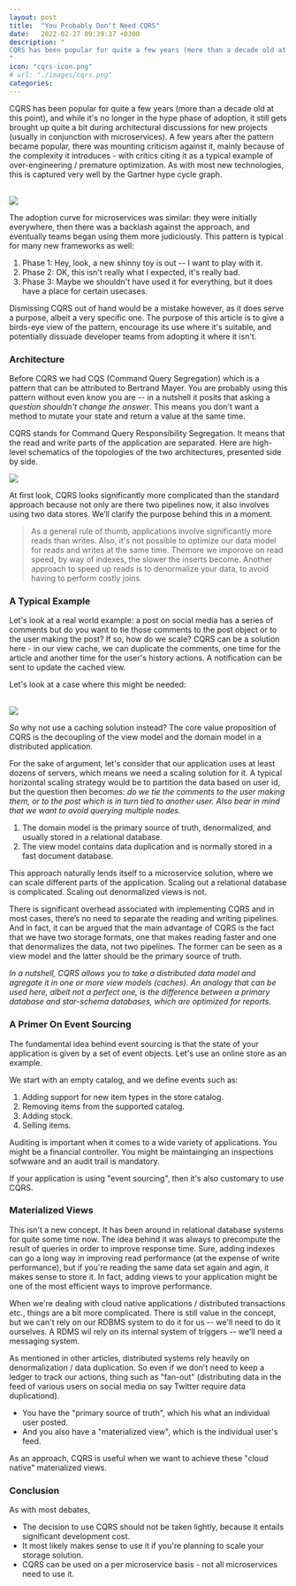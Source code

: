 ```yaml
---
layout: post
title:  "You Probably Don't Need CQRS"
date:   2022-02-27 09:39:37 +0300
description: "
CQRS has been popular for quite a few years (more than a decade old at this point), and while it's no longer in the hype phase of adoption, it still gets brought up quite a bit during architectural discussions for new projects (usually in conjunction with microservices). A few years after the pattern became popular, there was mounting criticism against it, mainly because of the complexity it introduces - with critics citing it as a typical example of over-engineering / premature optimization.
"
icon: "cqrs-icon.png"
# url: "./images/cqrs.png"
categories:
---
```

CQRS has been popular for quite a few years (more than a decade old at this point), and while it's no longer in the hype phase of adoption, it still gets brought up quite a bit during architectural discussions for new projects (usually in conjunction with microservices). A few years after the pattern became popular, there was mounting criticism against it, mainly because of the complexity it introduces - with critics citing it as a typical example of over-engineering / premature optimization. As with most new technologies, this is captured very well by the Gartner hype cycle graph. 
 
<br/><img src="hype.png" class="img" />

The adoption curve for microservices was similar: they were initially everywhere, then there was a backlash against the approach, and eventually teams began using them more judiciously. This pattern is typical for many new frameworks as well:

1. Phase 1: Hey, look, a new shinny toy is out -- I want to play with it.
2. Phase 2: OK, this isn't really what I expected, it's really bad.
3. Phase 3: Maybe we shouldn't have used it for everything, but it does have a place for certain usecases.

Dismissing CQRS out of hand would be a mistake however, as it does serve a purpose, albeit a very specific one. The purpose of this article is to give a birds-eye view of the pattern, encourage its use where it's suitable, and potentially dissuade developer teams from adopting it where it isn't. 

### Architecture

Before CQRS we had CQS (Command Query Segregation) which is a pattern that can be attributed to Bertrand Mayer. You are probably using this pattern without even know you are -- in a nutshell it posits that asking a *question shouldn't change the answer*. This means you don't want a method to mutate your state and return a value at the same time.

CQRS stands for Command Query Responsibility Segregation. It means that the read and write parts of the application are separated. Here are high-level schematics of the topologies of the two architectures, presented side by side.

<img src="x.png" class="img" />

At first look, CQRS looks significantly more complicated than the standard approach because not only are there two pipelines now, it also involves using two data stores. We’ll clarify the purpose behind this in a moment.

> As a general rule of thumb, applications involve significantly more reads than writes. 
> Also, it's not possible to optimize our data model for reads and writes at the same time. Themore 
> we imporove on read speed, by way of indexes, the slower the inserts become. Another approach to speed up reads is 
> to denormalize your data, to avoid having to perform costly joins.

### A Typical Example
Let's look at a real world example: a post on social media has a series of comments but do you want to  tie those comments to the post object or to the user making the post? If so, how do we scale? CQRS can be a solution here - in our view cache, we can duplicate the comments, one time for the article and another time for the user's history actions. A notification can be sent to update the cached view.

Let's look at a case where this might be needed:

<br/><img src="feed.png" class="img" />

So why not use a caching solution instead? The core value proposition of CQRS is the decoupling of the view model and the domain model in a distributed application.  

For the sake of argument, let's consider that our application uses at least dozens of servers, which means we need a scaling solution for it. A typical horizontal scaling strategy would be to partition the data based on user id, but the question then becomes: *do we tie the comments to the user making them, or to the post which is in turn tied to another user. Also bear in mind that we want to avoid querying multiple nodes.* 

1. The domain model is the primary source of truth, denormalized, and usually stored in a relational database.
2. The view model contains data duplication and is normally stored in a fast document database.

This approach naturally lends itself to a microservice solution, where we can scale different parts of the application. Scaling out a relational database is complicated. Scaling out denormalized views is not. 

There is significant overhead associated with implementing CQRS and in most cases, there’s no need to separate the reading and writing pipelines. And in fact, it can be argued that the main advantage of CQRS is the fact that we have two storage formats, one that makes reading faster and one that denormalizes the data, not two pipelines. The former can be seen as a view model and the latter should be the primary source of truth.

*In a nutshell, CQRS allows you to take a distributed data model and agregate it in one or more view models (caches). An analogy that can be used here, albeit not a perfect one, is the difference between a primary database and star-schema databases, which are optimized for reports.*

### A Primer On Event Sourcing
The fundamental idea behind event sourcing is that the state of your application is given by a set of event objects. Let's use an online store as an example. 

We start with an empty catalog, and we define events such as:

1. Adding support for new item types in the store catalog.
2. Removing items from the supported catalog.
3. Adding stock.
4. Selling items.

Auditing is important when it comes to a wide variety of applications. You might be a financial controller. You might be maintainging an inspections sofwware and an audit trail is mandatory. 

<!-- The primary advantage here is we have a log of actions and this can be used for accounting purposes. Event sourcing  -->

If your application is using "event sourcing", then it's also customary to use CQRS.

### Materialized Views

This isn't a new concept. It has been around in relational database systems for quite some time now. The idea behind it was always to precompute the result of queries in order to improve response time. Sure, adding indexes can go a long way in improving read performance (at the expense of write performance), but if you're reading the same data set again and agin, it makes sense to store it. In fact, adding views to your application might be one of the most efficient ways to improve performance.

When we're dealing with cloud native applications / distributed transactions etc., things are a bit more complicated. There is still value in the concept, but we can't rely on our RDBMS system to do it for us -- we'll need to do it ourselves. A RDMS wil rely on its internal system of triggers -- we'll need a messaging system.

As mentioned in other articles, distributed systems rely heavily on denormalization / data duplication. So even if we don't need to keep a ledger to track our actions, thing such as "fan-out" (distributing data in the feed of various users on social media on say Twitter require data duplicationd).

* You have the "primary source of truth", which his what an individual user posted.
* And you also have a "materialized view", which is the individual user's feed.

As an approach, CQRS is useful when we want to achieve these "cloud native" materialized views.

### Conclusion
As with most debates, 

* The decision to use CQRS should not be taken lightly, because it entails significant development cost.
* It most likely makes sense to use it if you're planning to scale your storage solution.
* CQRS can be used on a per microservice basis - not all microservices need to use it.


